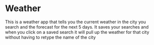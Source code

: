 # Weather
This is a weather app that tells you the current weather in the city you search and the forecast for the next 5 days. It saves your searches and when you click on a saved search it will pull up the weather for that city without having to retype the name of the city

